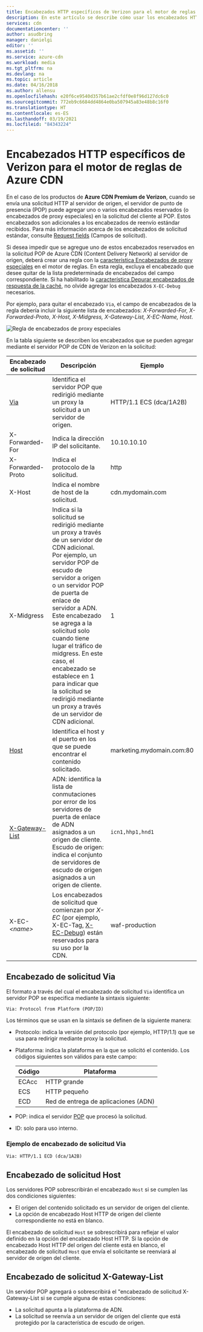 ```yaml
---
title: Encabezados HTTP específicos de Verizon para el motor de reglas de Azure CDN | Microsoft Docs
description: En este artículo se describe cómo usar los encabezados HTTP específicos de Verizon con el motor de reglas de Azure CDN.
services: cdn
documentationcenter: ''
author: asudbring
manager: danielgi
editor: ''
ms.assetid: ''
ms.service: azure-cdn
ms.workload: media
ms.tgt_pltfrm: na
ms.devlang: na
ms.topic: article
ms.date: 04/16/2018
ms.author: allensu
ms.openlocfilehash: e20f6ce9540d357b61ae2cfdf0e8f96d127dc6c0
ms.sourcegitcommit: 772eb9c6684dd4864e0ba507945a83e48b8c16f0
ms.translationtype: HT
ms.contentlocale: es-ES
ms.lasthandoff: 03/19/2021
ms.locfileid: "84343224"
---
```

# <a name="verizon-specific-http-headers-for-azure-cdn-rules-engine"></a>Encabezados HTTP específicos de Verizon para el motor de reglas de Azure CDN

En el caso de los productos de **Azure CDN Premium de Verizon**, cuando se envía una solicitud HTTP al servidor de origen, el servidor de punto de presencia (POP) puede agregar uno o varios encabezados reservados (o encabezados de proxy especiales) en la solicitud del cliente al POP. Estos encabezados son adicionales a los encabezados de reenvío estándar recibidos. Para más información acerca de los encabezados de solicitud estándar, consulte [Request fields](https://en.wikipedia.org/wiki/List_of_HTTP_header_fields#Request_fields) (Campos de solicitud).

Si desea impedir que se agregue uno de estos encabezados reservados en la solicitud POP de Azure CDN (Content Delivery Network) al servidor de origen, deberá crear una regla con la [característica Encabezados de proxy especiales](https://docs.vdms.com/cdn/Content/HRE/F/Proxy-Special-Headers.htm) en el motor de reglas. En esta regla, excluya el encabezado que desee quitar de la lista predeterminada de encabezados del campo correspondiente. Si ha habilitado la [característica Depurar encabezados de respuesta de la caché](https://docs.vdms.com/cdn/Content/HRE/F/Debug-Cache-Response-Headers.htm), no olvide agregar los encabezados `X-EC-Debug` necesarios. 

Por ejemplo, para quitar el encabezado `Via`, el campo de encabezados de la regla debería incluir la siguiente lista de encabezados: *X-Forwarded-For, X-Forwarded-Proto, X-Host, X-Midgress, X-Gateway-List, X-EC-Name, Host*. 

![Regla de encabezados de proxy especiales](./media/cdn-http-headers/cdn-proxy-special-header-rule.png)

En la tabla siguiente se describen los encabezados que se pueden agregar mediante el servidor POP de CDN de Verizon en la solicitud:

Encabezado de solicitud | Descripción | Ejemplo
---------------|-------------|--------
[Via](#via-request-header) | Identifica el servidor POP que redirigió mediante un proxy la solicitud a un servidor de origen. | HTTP/1.1 ECS (dca/1A2B)
X-Forwarded-For | Indica la dirección IP del solicitante.| 10.10.10.10
X-Forwarded-Proto | Indica el protocolo de la solicitud. | http
X-Host | Indica el nombre de host de la solicitud. | cdn.mydomain.com
X-Midgress | Indica si la solicitud se redirigió mediante un proxy a través de un servidor de CDN adicional. Por ejemplo, un servidor POP de escudo de servidor a origen o un servidor POP de puerta de enlace de servidor a ADN. <br />Este encabezado se agrega a la solicitud solo cuando tiene lugar el tráfico de midgress. En este caso, el encabezado se establece en 1 para indicar que la solicitud se redirigió mediante un proxy a través de un servidor de CDN adicional.| 1
[Host](#host-request-header) | Identifica el host y el puerto en los que se puede encontrar el contenido solicitado. | marketing.mydomain.com:80
[X-Gateway-List](#x-gateway-list-request-header) | ADN: identifica la lista de conmutaciones por error de los servidores de puerta de enlace de ADN asignados a un origen de cliente. <br />Escudo de origen: indica el conjunto de servidores de escudo de origen asignados a un origen de cliente. | `icn1,hhp1,hnd1`
X-EC- _&lt;name&gt;_ | Los encabezados de solicitud que comienzan por *X-EC* (por ejemplo, X-EC-Tag, [X-EC-Debug](cdn-http-debug-headers.md)) están reservados para su uso por la CDN.| waf-production

## <a name="via-request-header"></a>Encabezado de solicitud Via
El formato a través del cual el encabezado de solicitud `Via` identifica un servidor POP se especifica mediante la sintaxis siguiente:

`Via: Protocol from Platform (POP/ID)` 

Los términos que se usan en la sintaxis se definen de la siguiente manera:
- Protocolo: indica la versión del protocolo (por ejemplo, HTTP/1.1) que se usa para redirigir mediante proxy la solicitud. 

- Plataforma: indica la plataforma en la que se solicitó el contenido. Los códigos siguientes son válidos para este campo: 

    Código | Plataforma
    -----|---------
    ECAcc | HTTP grande
    ECS   | HTTP pequeño
    ECD   | Red de entrega de aplicaciones (ADN)

- POP: indica el servidor [POP](cdn-pop-abbreviations.md) que procesó la solicitud. 

- ID: solo para uso interno.

### <a name="example-via-request-header"></a>Ejemplo de encabezado de solicitud Via

`Via: HTTP/1.1 ECD (dca/1A2B)`

## <a name="host-request-header"></a>Encabezado de solicitud Host
Los servidores POP sobrescribirán el encabezado `Host` si se cumplen las dos condiciones siguientes:
- El origen del contenido solicitado es un servidor de origen del cliente.
- La opción de encabezado Host HTTP de origen del cliente correspondiente no está en blanco.

El encabezado de solicitud `Host` se sobrescribirá para reflejar el valor definido en la opción del encabezado Host HTTP.
Si la opción de encabezado Host HTTP del origen del cliente está en blanco, el encabezado de solicitud `Host` que envía el solicitante se reenviará al servidor de origen del cliente.

## <a name="x-gateway-list-request-header"></a>Encabezado de solicitud X-Gateway-List
Un servidor POP agregará o sobrescribirá el "encabezado de solicitud X-Gateway-List si se cumple alguna de estas condiciones:
- La solicitud apunta a la plataforma de ADN.
- La solicitud se reenvía a un servidor de origen del cliente que está protegido por la característica de escudo de origen.

